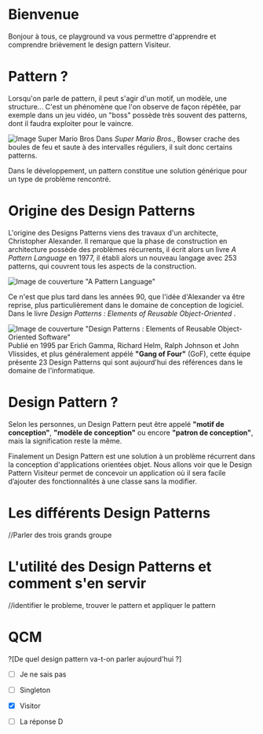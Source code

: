 # Bienvenue

Bonjour à tous, ce playground va vous permettre d'apprendre et comprendre brièvement le design pattern Visiteur.

# Pattern ?

Lorsqu'on parle de pattern, il peut s'agir d'un motif, un modèle, une structure... C'est un phénomène que l'on observe de façon répétée, par exemple dans un jeu vidéo, un "boss" possède très souvent des patterns, dont il faudra exploiter pour le vaincre.

![Image Super Mario Bros](https://img4.hostingpics.net/pics/620119SuperMarioBrosVsBowser.png)
Dans _Super Mario Bros._, Bowser crache des boules de feu et saute à des intervalles réguliers, il suit donc certains patterns.

Dans le développement, un pattern constitue une solution générique pour un type de problème rencontré.

# Origine des Design Patterns 

L'origine des Designs Patterns viens des travaux d'un architecte, Christopher Alexander. Il remarque que la phase de construction en architecture possède des problèmes récurrents, il écrit alors un livre _A Pattern Language_ en 1977, il établi alors un nouveau langage avec 253 patterns, qui couvrent tous les aspects de la construction.

![Image de couverture "A Pattern Language"](https://img4.hostingpics.net/pics/130549apatternlanguage.jpg)

Ce n'est que plus tard dans les années 90, que l'idée d'Alexander va être reprise, plus particulièrement dans le domaine de conception de logiciel. Dans le livre _Design Patterns : Elements of Reusable Object-Oriented_ .

![Image de couverture "Design Patterns : Elements of Reusable Object-Oriented Software"](https://img4.hostingpics.net/pics/918603designpatternsgof.jpg)                                                                                                                                              
Publié en 1995 par Erich Gamma, Richard Helm, Ralph Johnson et John Vlissides, et plus généralement appélé **"Gang of Four"** (GoF), cette équipe présente 23 Design Patterns qui sont aujourd'hui des références dans le domaine de l'informatique.

# Design Pattern ?

Selon les personnes, un Design Pattern peut être appelé **"motif de conception"**, **"modèle de conception"** ou encore **"patron de conception"**, mais la signification reste la même.

Finalement un Design Pattern est une solution à un problème récurrent dans la conception d'applications orientées objet. Nous allons voir que le Design Pattern Visiteur permet de concevoir un application où il sera facile d’ajouter des fonctionnalités à une classe sans la modifier. 

# Les différents Design Patterns

//Parler des trois grands groupe

# L'utilité des Design Patterns et comment s'en servir

//identifier le probleme, trouver le pattern et appliquer le pattern

# QCM

?[De quel design pattern va-t-on parler aujourd'hui ?]
-[ ] Je ne sais pas
-[ ] Singleton
-[x] Visitor
-[ ] La réponse D

